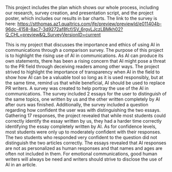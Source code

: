This project includes the plan which shows our whole process, including our research, survey creation, and presentation script, and the project poster, which includes our results in bar charts. The link to the survey is here: https://stthomas.az1.qualtrics.com/jfe/preview/previewId/e011404b-96dc-4158-8ac7-3d9272af8fcf/SV_6rgyLJczLBMkh02?Q_CHL=preview&Q_SurveyVersionID=current

This is my project that discusses the importance and ethics of using AI in communications through a comparison survey. The purpose of this project is to highlight the rising use of AI in communications. As AI can produce its own statements, there has been a rising concern that AI might pose a threat to the PR field through deceiving readers among other ways. The project strived to highlight the importance of transparency when AI in the field to show how AI can be a valuable tool so long as it is used responsibly, but at the same time, remind us that while beneficial, AI should be used to replace PR writers. A survey was created to help portray the use of the AI in communications. The survey included 2 essays for the user to distinguish of the same topics, one written by us and the other written completely by AI after ours was finished. Additionally, the survey included a question regarding how confident the user was with distinguishing the two essays. Gathering 17 responses, the project revealed that while most students could correctly identify the essay written by us, they had a harder time correctly identifying the essay completely written by AI. As for confidence levels, most students were only up to moderately confident with their responses. The two students who responded very confident to the question did not distinguish the two articles correctly. The essays revealed that AI responses are not as personalized as human responses and that names and ages are often not included in them. For emotional communications, good human writers will always be need and writers should strive to disclose the use of AI in an article.
